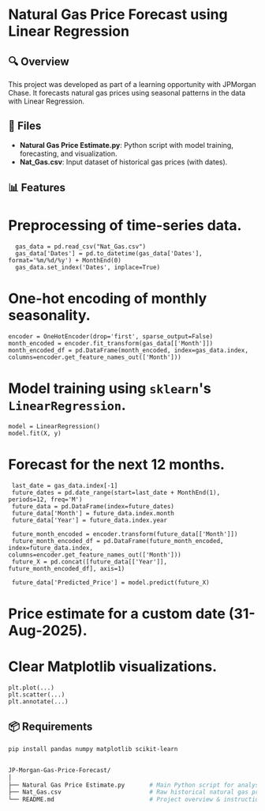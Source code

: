 # Natural Gas Price Forecast using Linear Regression

## 🔍 Overview
This project was developed as part of a learning opportunity with JPMorgan Chase. It forecasts natural gas prices using seasonal patterns in the data with Linear Regression.

## 📁 Files
- **Natural Gas Price Estimate.py**: Python script with model training, forecasting, and visualization.
- **Nat_Gas.csv**: Input dataset of historical gas prices (with dates).

## 📊 Features
# Preprocessing of time-series data.
 
      gas_data = pd.read_csv("Nat_Gas.csv")
      gas_data['Dates'] = pd.to_datetime(gas_data['Dates'], format='%m/%d/%y') + MonthEnd(0)
      gas_data.set_index('Dates', inplace=True)

 
# One-hot encoding of monthly seasonality.

    encoder = OneHotEncoder(drop='first', sparse_output=False)
    month_encoded = encoder.fit_transform(gas_data[['Month']])
    month_encoded_df = pd.DataFrame(month_encoded, index=gas_data.index, columns=encoder.get_feature_names_out(['Month']))

# Model training using `sklearn`'s `LinearRegression`.

    model = LinearRegression()
    model.fit(X, y)

# Forecast for the next 12 months.

     last_date = gas_data.index[-1]
     future_dates = pd.date_range(start=last_date + MonthEnd(1), periods=12, freq='M')
     future_data = pd.DataFrame(index=future_dates)
     future_data['Month'] = future_data.index.month
     future_data['Year'] = future_data.index.year
     
     future_month_encoded = encoder.transform(future_data[['Month']])
     future_month_encoded_df = pd.DataFrame(future_month_encoded, index=future_data.index, columns=encoder.get_feature_names_out(['Month']))
     future_X = pd.concat([future_data[['Year']], future_month_encoded_df], axis=1)
     
     future_data['Predicted_Price'] = model.predict(future_X)

# Price estimate for a custom date (31-Aug-2025).
# Clear Matplotlib visualizations.
    plt.plot(...)
    plt.scatter(...)
    plt.annotate(...)


## 📦 Requirements
```bash
pip install pandas numpy matplotlib scikit-learn


JP-Morgan-Gas-Price-Forecast/
│
├── Natural Gas Price Estimate.py       # Main Python script for analysis & forecasting
├── Nat_Gas.csv                         # Raw historical natural gas prices
└── README.md                           # Project overview & instructions (to be created)
